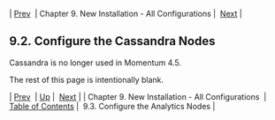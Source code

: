 | [Prev](new_installation)  | Chapter 9. New Installation - All Configurations |  [Next](install.analytics_nodes) |

## 9.2. Configure the Cassandra Nodes

Cassandra is no longer used in Momentum 4.5.

The rest of this page is intentionally blank.



| [Prev](new_installation)  | [Up](new_installation) |  [Next](install.analytics_nodes) |
| Chapter 9. New Installation - All Configurations  | [Table of Contents](index) |  9.3. Configure the Analytics Nodes |

